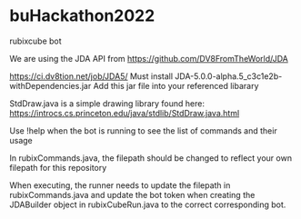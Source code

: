 # buHackathon2022
rubixcube bot

We are using the JDA API from
https://github.com/DV8FromTheWorld/JDA

https://ci.dv8tion.net/job/JDA5/
Must install JDA-5.0.0-alpha.5_c3c1e2b-withDependencies.jar
Add this jar file into your referenced libarary

StdDraw.java is a simple drawing library found here: https://introcs.cs.princeton.edu/java/stdlib/StdDraw.java.html

Use !help when the bot is running to see the list of commands and their usage

In rubixCommands.java, the filepath should be changed to reflect your own filepath for this repository

When executing, the runner needs to update the filepath in rubixCommands.java and update the bot token when creating the JDABuilder object in rubixCubeRun.java to the correct corresponding bot.
